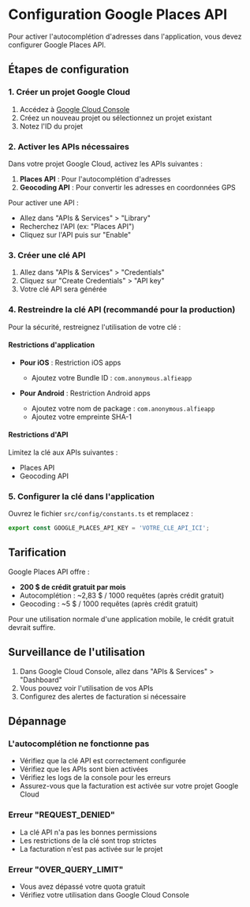 # Configuration Google Places API

Pour activer l'autocomplétion d'adresses dans l'application, vous devez configurer Google Places API.

## Étapes de configuration

### 1. Créer un projet Google Cloud

1. Accédez à [Google Cloud Console](https://console.cloud.google.com/)
2. Créez un nouveau projet ou sélectionnez un projet existant
3. Notez l'ID du projet

### 2. Activer les APIs nécessaires

Dans votre projet Google Cloud, activez les APIs suivantes :

1. **Places API** : Pour l'autocomplétion d'adresses
2. **Geocoding API** : Pour convertir les adresses en coordonnées GPS

Pour activer une API :
- Allez dans "APIs & Services" > "Library"
- Recherchez l'API (ex: "Places API")
- Cliquez sur l'API puis sur "Enable"

### 3. Créer une clé API

1. Allez dans "APIs & Services" > "Credentials"
2. Cliquez sur "Create Credentials" > "API key"
3. Votre clé API sera générée

### 4. Restreindre la clé API (recommandé pour la production)

Pour la sécurité, restreignez l'utilisation de votre clé :

#### Restrictions d'application
- **Pour iOS** : Restriction iOS apps
  - Ajoutez votre Bundle ID : `com.anonymous.alfieapp`

- **Pour Android** : Restriction Android apps
  - Ajoutez votre nom de package : `com.anonymous.alfieapp`
  - Ajoutez votre empreinte SHA-1

#### Restrictions d'API
Limitez la clé aux APIs suivantes :
- Places API
- Geocoding API

### 5. Configurer la clé dans l'application

Ouvrez le fichier `src/config/constants.ts` et remplacez :

```typescript
export const GOOGLE_PLACES_API_KEY = 'VOTRE_CLE_API_ICI';
```

## Tarification

Google Places API offre :
- **200 $ de crédit gratuit par mois**
- Autocomplétion : ~2,83 $ / 1000 requêtes (après crédit gratuit)
- Geocoding : ~5 $ / 1000 requêtes (après crédit gratuit)

Pour une utilisation normale d'une application mobile, le crédit gratuit devrait suffire.

## Surveillance de l'utilisation

1. Dans Google Cloud Console, allez dans "APIs & Services" > "Dashboard"
2. Vous pouvez voir l'utilisation de vos APIs
3. Configurez des alertes de facturation si nécessaire

## Dépannage

### L'autocomplétion ne fonctionne pas
- Vérifiez que la clé API est correctement configurée
- Vérifiez que les APIs sont bien activées
- Vérifiez les logs de la console pour les erreurs
- Assurez-vous que la facturation est activée sur votre projet Google Cloud

### Erreur "REQUEST_DENIED"
- La clé API n'a pas les bonnes permissions
- Les restrictions de la clé sont trop strictes
- La facturation n'est pas activée sur le projet

### Erreur "OVER_QUERY_LIMIT"
- Vous avez dépassé votre quota gratuit
- Vérifiez votre utilisation dans Google Cloud Console
